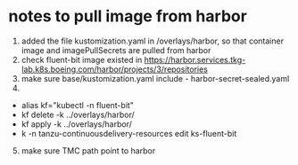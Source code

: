 # notes to pull image from harbor
1. added the file kustomization.yaml in /overlays/harbor, so that container image and imagePullSecrets are pulled from harbor
2. check fluent-bit image existed in https://harbor.services.tkg-lab.k8s.boeing.com/harbor/projects/3/repositories
3. make sure base/kustomization.yaml include - harbor-secret-sealed.yaml
4. 
- alias kf="kubectl -n fluent-bit"
- kf delete -k ../overlays/harbor/
- kf apply -k ../overlays/harbor/
- k -n tanzu-continuousdelivery-resources edit ks-fluent-bit

5. make sure TMC path point to harbor